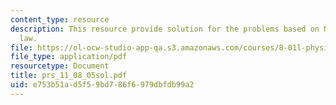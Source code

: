 ```yaml
---
content_type: resource
description: This resource provide solution for the problems based on Newton's 3rd
  law.
file: https://ol-ocw-studio-app-qa.s3.amazonaws.com/courses/8-01l-physics-i-classical-mechanics-fall-2005/e753b51ad5f59bd786f6979dbfdb99a2_prs_11_08_05sol.pdf
file_type: application/pdf
resourcetype: Document
title: prs_11_08_05sol.pdf
uid: e753b51a-d5f5-9bd7-86f6-979dbfdb99a2
---
```

